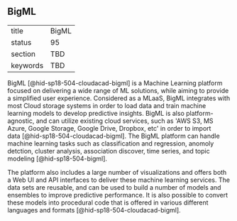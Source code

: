 ## BigML


|          |       |
| -------- | ----- |
| title    | BigML |
| status   | 95    |
| section  | TBD   |
| keywords | TBD   |




BigML [@hid-sp18-504-cloudacad-bigml] is a Machine Learning platform
focused on delivering a wide range of ML solutions, while aiming to
provide a simplified user experience. Considered as a MLaaS, BigML
integrates with most Cloud storage systems in order to load data and
train machine learning models to develop predictive insights. BigML is
also platform-agnostic, and can utilize existing cloud services, such as
'AWS S3, MS Azure, Google Storage, Google Drive, Dropbox, etc' in order
to import data [@hid-sp18-504-cloudacad-bigml]. The BigML platform can
handle machine learning tasks such as classification and regression,
anomoly detction, cluster analysis, association discover, time series,
and topic modeling [@hid-sp18-504-bigml].

The platform also includes a large number of visualizations and offers
both a Web UI and API interfaces to deliver these machine learning
services. The data sets are reusable, and can be used to build a number
of models and ensembles to improve predictive performance. It is also
possible to convert these models into procedural code that is offered in
various different languages and formats [@hid-sp18-504-cloudacad-bigml].
